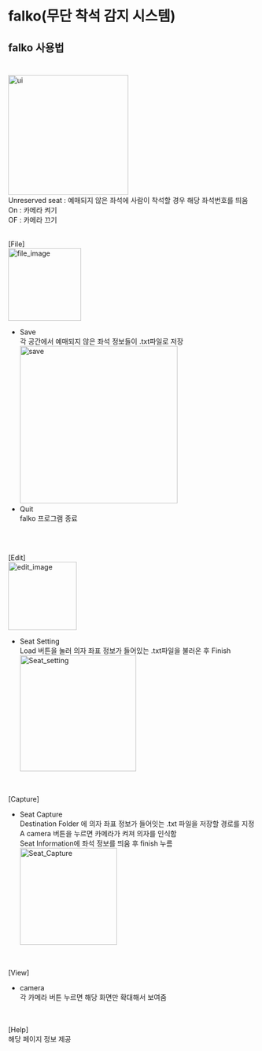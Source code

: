 # falko(무단 착석 감지 시스템)


falko 사용법<br/><br/>
-------------
<img width="244" alt="ui" src="https://github.com/ssen021/falko/assets/130373143/17b2304b-d4b0-44e1-bb8b-493086d9aa97"><br/>
Unreserved seat : 예매되지 않은 좌석에 사람이 착석할 경우 해당 좌석번호를 띄움<br/>
On : 카메라 켜기<br/>
OF : 카메라 끄기<br/>
<br/>

[File]<br/>
<img width="148" alt="file_image" src="https://github.com/ssen021/falko/assets/130373143/7b3a8f77-71f5-4166-96e4-94576c86aab7"><br/>

  - Save<br/>
   각 공간에서 예매되지 않은 좌석 정보들이 .txt파일로 저장<br/>
   <img width="320" alt="save" src="https://github.com/ssen021/falko/assets/130373143/3a463e3b-e102-4d43-b3d8-f3916021de05"><br/>
  - Quit<br/>
   falko 프로그램 종료<br/> <br/>
 <br/>

 
[Edit]<br/>
<img width="139" alt="edit_image" src="https://github.com/ssen021/falko/assets/130373143/5edae2ad-807d-42d7-a854-0c1ea206e0a0"><br/>
  - Seat Setting<br/>
   Load 버튼을 눌러 의자 좌표 정보가 들어있는 .txt파일을 불러온 후 Finish <br/>
    <img width="236" alt="Seat_setting" src="https://github.com/ssen021/falko/assets/130373143/b4cb0fa8-91aa-4fe9-a3d7-709ac3fec958"><br/>
<br/>

[Capture]<br/>
  - Seat Capture <br/>
   Destination Folder 에 의자 좌표 정보가 들어잇는 .txt 파일을 저장할 경로를 지정<br/>
   A camera 버튼을 누르면 카메라가 켜져 의자를 인식함<br/>
   Seat Information에 좌석 정보를 띄움 후 finish 누름<br/>
   <img width="197" alt="Seat_Capture" src="https://github.com/ssen021/falko/assets/130373143/ae992e20-fa05-4e74-b641-f63c307a6905"><br/>
<br/>
  
[View]<br/>
  - camera <br/>
    각 카메라 버튼 누르면 해당 화면만 확대해서 보여줌 <br/><br/>
<br/>
[Help]<br/>
  해당 페이지 정보 제공<br/>
